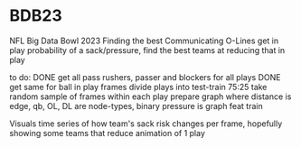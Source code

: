 # BDB23
NFL Big Data Bowl 2023
Finding the best Communicating O-Lines
get in play probability of a sack/pressure, find the best teams at reducing that in play

to do:
DONE get all pass rushers, passer and blockers for all plays
DONE get same for ball in play frames
divide plays into test-train 75:25
take random sample of frames within each play
prepare graph where distance is edge, qb, OL, DL are node-types, binary pressure is graph feat
train


Visuals
time series of how team's sack risk changes per frame, hopefully showing some teams that reduce
animation of 1 play